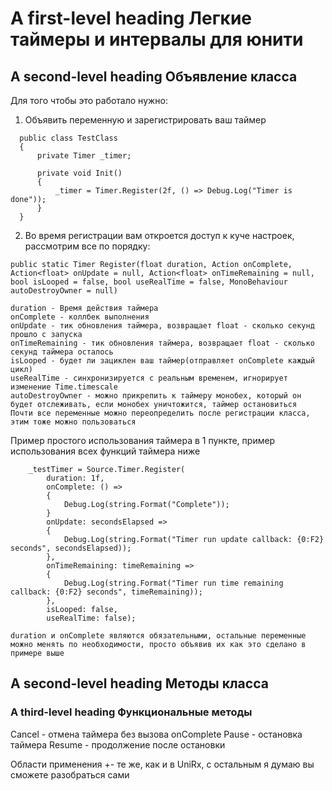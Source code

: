 # A first-level heading Легкие таймеры и интервалы для юнити

## A second-level heading Объявление класса
Для того чтобы это работало нужно:
1. Объявить переменную и зарегистрировать ваш таймер

```
  public class TestClass
  {
      private Timer _timer;
    
      private void Init()
      {
          _timer = Timer.Register(2f, () => Debug.Log("Timer is done"));
      }
  }
```
2. Во время регистрации вам откроется доступ к куче настроек, рассмотрим все по порядку:
```
public static Timer Register(float duration, Action onComplete, Action<float> onUpdate = null, Action<float> onTimeRemaining = null, bool isLooped = false, bool useRealTime = false, MonoBehaviour autoDestroyOwner = null)

duration - Время действия таймера
onComplete - коллбек выполнения
onUpdate - тик обновления таймера, возвращает float - сколько секунд прошло с запуска
onTimeRemaining - тик обновления таймера, возвращает float - сколько секунд таймера осталось
isLooped - будет ли зациклен ваш таймер(отправляет onComplete каждый цикл)
useRealTime - синхронизируется с реальным временем, игнорирует изменение Time.timescale
autoDestroyOwner - можно прикрепить к таймеру монобех, который он будет отслеживать, если монобех уничтожится, таймер остановиться
Почти все переменные можно переопределить после регистрации класса, этим тоже можно пользоваться

```

Пример простого использования таймера в 1 пункте, пример использования всех функций таймера ниже
```
    _testTimer = Source.Timer.Register(
        duration: 1f,
        onComplete: () =>
        { 
            Debug.Log(string.Format("Complete"));
        }       
        onUpdate: secondsElapsed =>
        {
            Debug.Log(string.Format("Timer run update callback: {0:F2} seconds", secondsElapsed));    
        },
        onTimeRemaining: timeRemaining =>
        {
            Debug.Log(string.Format("Timer run time remaining callback: {0:F2} seconds", timeRemaining));
        },
        isLooped: false,
        useRealTime: false);

duration и onComplete являются обязательными, остальные переменные можно менять по необходимости, просто объявив их как это сделано в примере выше
```

## A second-level heading Методы класса
### A third-level heading Функциональные методы 
Cancel - отмена таймера без вызова onComplete
Pause - остановка таймера
Resume - продолжение после остановки

Области применения +- те же, как и в UniRx, с остальным я думаю вы сможете разобраться сами

